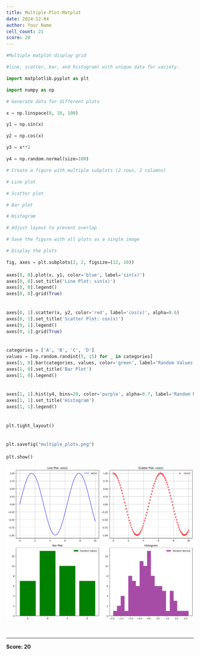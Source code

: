 ```yaml
---
title: Multiple-Plot-Matplot
date: 2024-12-04
author: Your Name
cell_count: 21
score: 20
---
```


```python
#Multiple matplot display grid
```


```python
#line, scatter, bar, and histogram) with unique data for variety.
```


```python
import matplotlib.pyplot as plt
```


```python
import numpy as np
```


```python
# Generate data for different plots
```


```python
x = np.linspace(0, 10, 100)
```


```python
y1 = np.sin(x)
```


```python
y2 = np.cos(x)
```


```python
y3 = x**2
```


```python
y4 = np.random.normal(size=100)
```


```python
# Create a figure with multiple subplots (2 rows, 2 columns)
```


```python
# Line plot
```


```python
# Scatter plot
```


```python
# Bar plot
```


```python
# Histogram
```


```python
# Adjust layout to prevent overlap
```


```python
# Save the figure with all plots as a single image
```


```python
# Display the plots
```


```python
fig, axes = plt.subplots(2, 2, figsize=(12, 10))

axes[0, 0].plot(x, y1, color='blue', label='sin(x)')
axes[0, 0].set_title('Line Plot: sin(x)')
axes[0, 0].legend()
axes[0, 0].grid(True)


axes[0, 1].scatter(x, y2, color='red', label='cos(x)', alpha=0.6)
axes[0, 1].set_title('Scatter Plot: cos(x)')
axes[0, 1].legend()
axes[0, 1].grid(True)


categories = ['A', 'B', 'C', 'D']
values = [np.random.randint(5, 15) for _ in categories]
axes[1, 0].bar(categories, values, color='green', label='Random Values')
axes[1, 0].set_title('Bar Plot')
axes[1, 0].legend()


axes[1, 1].hist(y4, bins=20, color='purple', alpha=0.7, label='Random Normal')
axes[1, 1].set_title('Histogram')
axes[1, 1].legend()


plt.tight_layout()


plt.savefig("multiple_plots.png")

plt.show()

```


    
![png](multiple-plot-matplot_files/multiple-plot-matplot_18_0.png)
    



```python

```


```python

```


---
**Score: 20**

